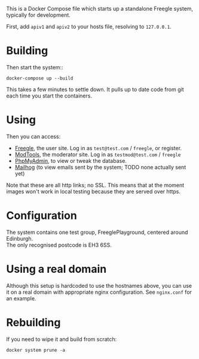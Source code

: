 This is a Docker Compose file which starts up a standalone Freegle system, typically for development.

First, add `apiv1` and `apiv2` to your hosts file, resolving to `127.0.0.1`.

# Building

Then start the system::

`docker-compose up --build`

This takes a few minutes to settle down.  It pulls up to date code from git each time you start the containers.

# Using

Then you can access:
* [Freegle](http://freegle.localhost), the user site.  Log in as `test@test.com` / `freegle`, or register.
* [ModTools](http://modtools.localhost/modtools), the moderator site.  Log in as `testmod@test.com` / `freegle`
* [PhpMyAdmin](http://phpmyadmin.localhost), to view or tweak the database.
* [Mailhog](http://mailhog.localhost) (to view emails sent by the system; TODO none actually sent yet)

Note that these are all http links; no SSL.  This means that at the moment images won't work in local testing
because they are served over https.

# Configuration

The system contains one test group, FreeglePlayground, centered around Edinburgh.  
The only recognised postcode is EH3 6SS.

# Using a real domain

Although this setup is hardcoded to use the hostnames above, you can use it on a real domain with appropriate
nginx configuration.  See `nginx.conf` for an example.

# Rebuilding

If you need to wipe it and build from scratch:

`docker system prune -a`